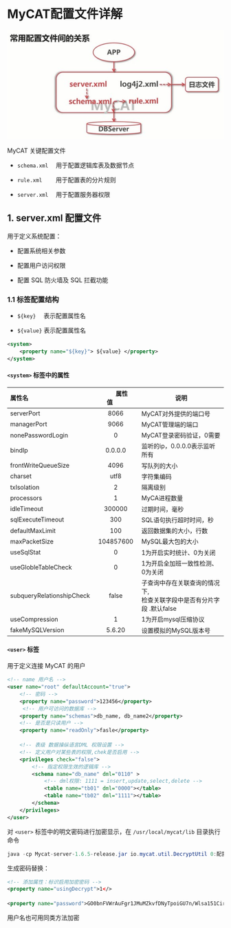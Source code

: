 # MyCAT配置文件详解

![image](../images/15.jpg)

MyCAT 关键配置文件

- `schema.xml` &emsp;用于配置逻辑库表及数据节点

- `rule.xml` &emsp;&emsp;用于配置表的分片规则

- `server.xml` &emsp;用于配置服务器权限

## 1. server.xml 配置文件

用于定义系统配置：

- 配置系统相关参数

- 配置用户访问权限

- 配置 SQL 防火墙及 SQL 拦截功能

### 1.1 标签配置结构

- `${key}` &emsp;表示配置属性名

- `${value}` 表示配置属性名

```xml
<system>
    <property name="${key}"> ${value} </property>
</system>
```

#### `<system>` 标签中的属性

|属性名|&emsp;&emsp;属性值&emsp;&emsp;|说明|
| :--- |:----:|----|
|serverPort|8066|MyCAT对外提供的端口号|
|managerPort|9066|MyCAT管理端的端口|
|nonePasswordLogin|0|MyCAT登录密码验证，0需要|
|bindIp|0.0.0.0|监听的ip，0.0.0.0表示监听所有|
|frontWriteQueueSize|4096|写队列的大小|
|charset|utf8|字符集编码|
|txIsolation|2|隔离级别|
|processors|1|MyCA进程数量|
|idleTimeout|300000|过期时间，毫秒|
|sqlExecuteTimeout|300|SQL语句执行超时时间，秒|
|defaultMaxLimit|100|返回数据集的大小，行数|
|maxPacketSize|104857600|MySQL最大包的大小|
|useSqlStat|0|1为开启实时统计、0为关闭|
|useGlobleTableCheck|0|1为开启全加班一致性检测、0为关闭|
|subqueryRelationshipCheck|false|子查询中存在关联查询的情况下,<br>检查关联字段中是否有分片字段 .默认false|
|useCompression|1|1为开启mysql压缩协议|
|fakeMySQLVersion|5.6.20|设置模拟的MySQL版本号|

#### `<user>` 标签

用于定义连接 MyCAT 的用户

```xml
<!-- name 用户名 -->
<user name="root" defaultAccount="true">
    <!-- 密码 -->
    <property name="password">123456</property>
     <!-- 用户可访问的数据库 -->
    <property name="schemas">db_name, db_name2</property>
    <!-- 是否是只读用户 -->
    <property name="readOnly">fasle</property>

    <!-- 表级 数据操纵语言DML 权限设置 -->
    <!-- 定义用户对某些表的权限,chek是否启用 -->		
    <privileges check="false">
        <!-- 指定权限生效的逻辑库 -->
        <schema name="db_name" dml="0110" >
            <!-- dml权限: 1111 = insert,update,select,delete -->
            <table name="tb01" dml="0000"></table>
            <table name="tb02" dml="1111"></table>
        </schema>
    </privileges>		
</user>
```

对 `<user>` 标签中的明文密码进行加密显示，在 `/usr/local/mycat/lib` 目录执行命令

```java
java -cp Mycat-server-1.6.5-release.jar io.mycat.util.DecryptUtil 0:配置的用户名:用户密码
```

生成密码替换：

```xml
<!-- 添加属性：标识启用加密密码 -->
<property name="usingDecrypt">1</>

<property name="password">GO0bnFVWrAuFgr1JMuMZkvfDNyTpoiGU7n/Wlsa151CirHQnANVk3NzE3FErx8v6pAcO0ctX3xFecmSr+976QA==</property>
```

用户名也可用同类方法加密


